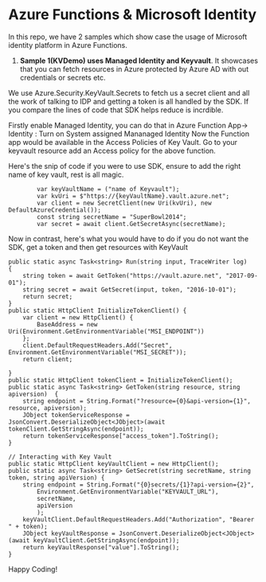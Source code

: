# Azure Functions & Microsoft Identity
In this repo, we have 2 samples which show case the usage of Microsoft identity platform in Azure Functions.

1. **Sample 1(KVDemo) uses Managed Identity and Keyvault**. It showcases that you can fetch resources in Azure protected by Azure AD with out credentials or secrets etc.

We use Azure.Security.KeyVault.Secrets to fetch us a secret client and all the work of talking to IDP and getting a token is all handled by the SDK. If you compare the
lines of code that SDK helps reduce is incrdible.

Firstly enable Managed Identity, you can do that in Azure Function App-> Identity : Turn on System assigned Mananaged Identity
Now the Function app would be available in the Access Policies of Key Vault. Go to your keyvault resource add an Access policy for the above function.

Here's the snip of code if you were to use SDK, ensure to add the right name of key vault, rest is all magic.

            var keyVaultName = ("name of Keyvault");
            var kvUri = $"https://{keyVaultName}.vault.azure.net";
            var client = new SecretClient(new Uri(kvUri), new DefaultAzureCredential());
            const string secretName = "SuperBowl2014";
            var secret = await client.GetSecretAsync(secretName);

Now in contrast, here's what you would have to do if you do not want the SDK, get a token and then get resources with KeyVault

```
public static async Task<string> Run(string input, TraceWriter log)
{
    string token = await GetToken("https://vault.azure.net", "2017-09-01");
    string secret = await GetSecret(input, token, "2016-10-01");
    return secret;
}
public static HttpClient InitializeTokenClient() {
    var client = new HttpClient() {
        BaseAddress = new Uri(Environment.GetEnvironmentVariable("MSI_ENDPOINT"))
    };
    client.DefaultRequestHeaders.Add("Secret", Environment.GetEnvironmentVariable("MSI_SECRET"));
    return client;
    
}
public static HttpClient tokenClient = InitializeTokenClient();
public static async Task<string> GetToken(string resource, string apiversion)  {
    string endpoint = String.Format("?resource={0}&api-version={1}", resource, apiversion);
    JObject tokenServiceResponse = JsonConvert.DeserializeObject<JObject>(await tokenClient.GetStringAsync(endpoint));
    return tokenServiceResponse["access_token"].ToString();
}

// Interacting with Key Vault
public static HttpClient keyVaultClient = new HttpClient();
public static async Task<string> GetSecret(string secretName, string token, string apiVersion) {
    string endpoint = String.Format("{0}secrets/{1}?api-version={2}",
        Environment.GetEnvironmentVariable("KEYVAULT_URL"),
        secretName,
        apiVersion
        );
    keyVaultClient.DefaultRequestHeaders.Add("Authorization", "Bearer " + token);
    JObject keyVaultResponse = JsonConvert.DeserializeObject<JObject>(await keyVaultClient.GetStringAsync(endpoint));
    return keyVaultResponse["value"].ToString(); 
}
```
Happy Coding!
